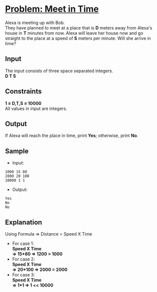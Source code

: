 # [Problem: Meet in Time](https://my.newtonschool.co/playground/code/7gz3kb1qi1sh)

Alexa is meeting up with Bob. <br>
They have planned to meet at a place that is **D** meters away from Alexa's house in **T** minutes from now. Alexa will leave her house now and go straight to the place at a speed of **S** meters per minute. Will she arrive in time?

## Input

The input consists of three space separated integers. <br>
**D T S**

## Constraints

**1 ≤ D,T,S ≤ 10000** <br>
All values in input are integers.

## Output

If Alexa will reach the place in time, print **Yes**; otherwise, print **No**.

## Sample

- Input:
```
1000 15 80
2000 20 100
10000 1 1
```

- Output:
```
Yes
No
No
```

## Explanation

Using Formula => Distance = Speed X Time

- For case 1: <br> **Speed X Time** <br>**=> 15*80 => 1200 > 1000** <br>
- For case 2: <br> **Speed X Time** <br>**=> 20*100 => 2000 = 2000** <br>
- For case 3: <br> **Speed X Time** <br>**=> 1*1 => 1 << 10000** <br>
